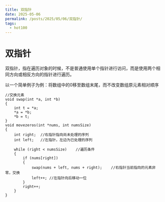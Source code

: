 ```yaml
---
title: 双指针
date: 2025-05-06
permalink: /posts/2025/05/06/双指针/
tags: 
  - hot100
---
```


# 双指针
双指针，指在遍历对象的时候，不是普通使用单个指针进行访问，而是使用两个相同方向或相反方向的指针进行遍历。

以一个简单例子为例：将数组中的0移至数组末尾，而不改变数组原元素相对顺序
```
//交换元素
void swap(int *a, int *b)
{
    int t = *a;
    *a = *b;
    *b = t;
}
void movezeros(int *nums, int numsSize)
{
    int right;  //右指针指向尚未处理的序列
    int left;   //左指针，左边为已处理的序列

    while (right < numsSize)    //遍历条件
    {
        if (nums[right])
        {
            swap(nums + left, nums + right);    //右指针当前指向的元素非零，交换
            left++; //左指针向后移动一位
        }
        right++;
    }
}
```